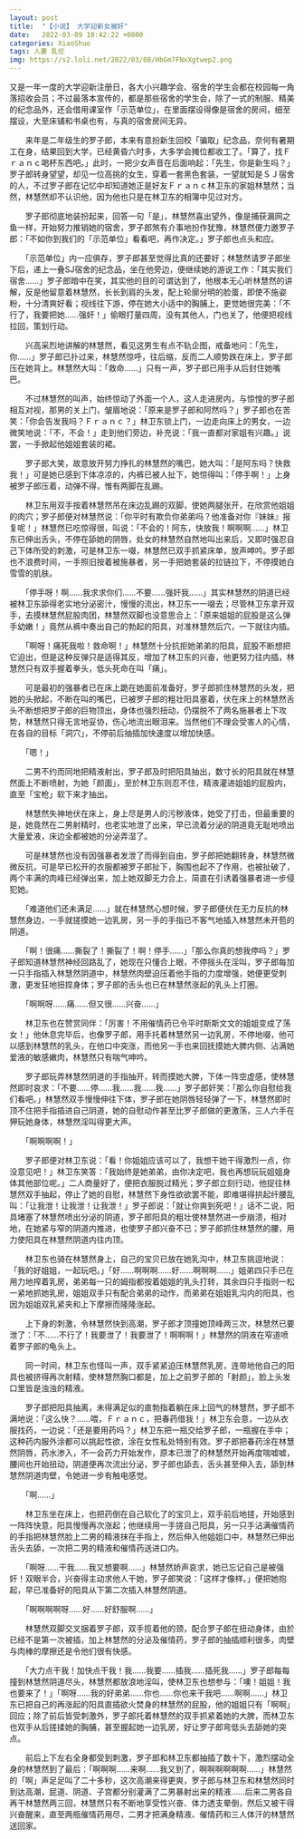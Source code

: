 ```yaml
---
layout: post
title:  "【小说】 大学迎新女被奸"
date:   2022-03-09 10:42:22 +0800
categories: XiaoShuo
tags: 人妻 乱伦
img: https://s2.loli.net/2022/03/08/HbGm7FNxXgtwep2.png
---
```

又是一年一度的大学迎新注册日，各大小兴趣学会、宿舍的学生会都在校园每一角落招收会员；不过最落本宣传的，都是那些宿舍的学生会，除了一式的制服、精美的纪念品外，还会借用课室作「示范单位」，在里面摆设得像是宿舍的房间，细至摆设，大至床铺和书桌也有，与真的宿舍房间无异。

　　来年是二年级生的罗子郎，本来有意扮新生回校「骗取」纪念品，奈何有暑期工在身，结果回到大学，已经黄昏六时多，大多学会摊位都收工了。「算了，找Ｆｒａｎｃ喝杯东西吧。」此时，一把少女声音在后面响起：「先生，你是新生吗？」罗子郎转身望望，却见一位高挑的女生，穿着一套黑色套装，一望就知是ＳＪ宿舍的人，不过罗子郎在记忆中却知道她正是好友Ｆｒａｎｃ林卫东的家姐林慧然；当然，林慧然却不认识他，因为他也只是在林卫东的相簿中见过对方。

　　罗子郎彻底地装扮起来，回答一句「是」，林慧然喜出望外，像是捕获漏网之鱼一样，开始努力推销她的宿舍，罗子郎煞有介事地扮作犹豫，林慧然便力邀罗子郎：「不如你到我们的「示范单位」看看吧，再作决定。」罗子郎也点头和应。

　　「示范单位」内一应俱存，罗子郎甚至觉得比真的还要好；林慧然请罗子郎坐下后，递上一叠SJ宿舍的纪念品，坐在他旁边，便继续她的游说工作：「其实我们宿舍……」罗子郎暗中在笑，其实他的目的可谓达到了，他根本无心听林慧然的讲解，反是他留意着林慧然，长长到肩的头发，配上轮廓分明的脸蛋，即使不施姿粉，十分清爽好看；视线往下游，停在她大小适中的胸脯上，更觉她很完美：「不行了，我要把她……强奸！」偷眼打量四周，没有其他人，门也关了，他便把视线拉回，策划行动。

　　兴高采烈地讲解的林慧然，看见这男生有点不轨企图，戒备地问：「先生，你……」罗子郎已扑过来，林慧然惊呼，往后缩，反而二人顺势跌在床上，罗子郎压在她背上。林慧然大叫：「救命……」只有一声，罗子郎已用手从后封住她嘴巴。

　　不过林慧然的叫声，始终惊动了外面一个人，这人走进房内，与惊惶的罗子郎相互对视，那男的关上门，皱眉地说：「原来是罗子郎和阿然吗？」罗子郎也在苦笑：「你会告发我吗？Ｆｒａｎｃ？」林卫东锁上门，一边走向床上的男女，一边微笑地说：「不，不会！」走到他们旁边，补充说：「我一直都对家姐有兴趣。」说罢，一手掀起他姐姐套装的裙。

　　罗子郎大笑，故意放开努力挣扎的林慧然的嘴巴，她大叫：「是阿东吗？快救我！」可是她已感到下体凉凉的，内裤已被人扯下，她惊得叫：「停手啊！」上身被罗子郎压着，动弹不得，惟有两脚在乱踢。

　　林卫东用双手按着林慧然吊在床边乱踢的双脚，使她两腿张开，在欣赏他姐姐的肉穴；罗子郎便对林慧然说：「你平时有欺负你弟弟吗？他准备对你『妹妹』报复呢！」林慧然已吃惊得很，叫说：「不会的！阿东，快放我！啊啊啊……」林卫东已伸出舌头，不停在舔她的阴唇，处女的林慧然自然地叫出来后，又即时强忍自己下体所受的刺激，可是林卫东一啜，林慧然已双手抓紧床单，放声呻吟。罗子郎也不浪费时间，一手照旧按着被施暴者，另一手把她套装的拉链拉下，不停摸她白雪雪的肌肤。

　　「停手呀！啊……我求求你们……不要……强奸我……」其实林慧然的阴道已经被林卫东舔得老实地分泌密汁，慢慢的流出，林卫东一一啜去；尽管林卫东拿开双手，去摸林慧然屁股肉团，林慧然双脚也没意思合上：「原来姐姐的屁股是这么弹手幼嫩！」竟然从裤中奏出自己的勃起的阳具，对准林慧然后穴，一下就往内插。

　　「啊呀！痛死我啦！救命啊！」林慧然十分抗拒她弟弟的阳具，屁股不断想把它迫出，但是这种反弹只是适得其反，增加了林卫东的兴奋，他更努力往内插，林慧然只有双手握着拳头，低头死命在叫「痛」。

　　可是最初的强暴者已在床上跪在她面前准备好，罗子郎抓住林慧然的头发，把她的头掀起，不断在叫的嘴巴，已被罗子郎的粗壮阳具塞着，伏在床上的林慧然舌头不断想把罗子郎的巨物顶出，身体也强烈扭动，仍摆脱不了两名施暴者上下攻势，林慧然只得无言地妥协，伤心地流出眼泪来。当然他们不理会受害人的心情，在各自的目标「洞穴」，不停前后抽插加快速度以增加快感。

　　「嗯！」

　　二男不约而同地把精液射出，罗子郎及时把阳具抽出，数寸长的阳具就在林慧然面上不断喷射，为她「颜面」，至於林卫东则忍不住，精液灌进姐姐的屁股内，直至「宝枪」软下来才抽出。

　　林慧然失神地伏在床上，身上尽是男人的污秽液体，她受了打击，但最重要的是，她竟然在二男射精时，也老实地泄了出来，早已流着分泌的阴道竟无耻地喷出大量爱液，床边全都被她的分泌弄湿了。

　　可是林慧然也没有因强暴者发泄了而得到自由，罗子郎把她翻转身，林慧然微微反抗，可是早已松开的衣服都被罗子郎扯下，胸围也起不了作用，也被扯破了，两个丰满的肉峰已经弹出来，加上她双脚无力合上，简直在引诱着强暴者进一步侵犯她。

　　「难道他们还未满足……」就在林慧然心想时候，罗子郎便伏在无力反抗的林慧然身边，一手就搓摸她一边乳房，另一手的手指已不客气地插入林慧然未开苞的阴道。

　　「啊！很痛……撕裂了！撕裂了！啊！停手……」「那么你真的想我停吗？」罗子郎知道林慧然神经回路乱了，她现在只懂合上眼，不停摇头在淫叫，罗子郎每加一只手指插入林慧然阴道中，林慧然肉壁迫压着他手指的力度增强，她便更受刺激，更发狂地扭捏身体；罗子郎的舌头也已在林慧然涨起的乳头上打圈。

　　「啊啊呀……痛……但又很……兴奋……」

　　林卫东也在赞赏同伴：「厉害！不用催情药已令平时斯斯文文的姐姐变成了荡女！」他休息完毕后，也像罗子郎，用手托着林慧然另一边乳房，不停地啜，他可以感到林慧然的乳头，在他口中突涨，而他另一手也来回抚摸她大脾内侧、沾满她爱液的敏感嫩肉，林慧然只有喘气呻吟。

　　罗子郎玩弄林慧然阴道的手指抽开，转而摸她大脾，下体一阵空虚感，使林慧然即时哀求：「不要……停……我……我……我……」罗子郎奸笑：「那么你自慰给我们看吧。」林慧然双手慢慢伸往下体，罗子郎在她阴唇轻轻弹了一下，林慧然即时顶不住把手指插进自己阴道，她的自慰动作甚至比罗子郎做的更激荡，三人六手在狎玩她身体，林慧然淫叫得更大声。

　　「啊啊啊啊！」

　　罗子郎便对林卫东说：「看！你姐姐应该可以了，我想干她干得激烈一点，你没意见吧！」林卫东笑答：「我始终是她弟弟，由你决定吧，我也再想玩玩姐姐身体其他部位呢。」二人商量好了，便把衣服脱过精光；罗子郎立刻行动，他捉往林慧然双手抽起，停止了她的自慰，林慧然下身性欲欲罢不能，即难堪得拱起纤腰乱叫：「让我泄！让我泄！让我泄！」罗子郎说：「就让你爽到死吧！」话不二说，阳具堵塞了林慧然喷出分泌的阴道，罗子郎阳具的粗壮使林慧然进一步崩溃，相对地，在她紧与窄的阴道内推进，也使罗子郎兴奋不已；罗子郎抓住林慧然的腰，用力使阳具在林慧然阴道内往内顶。

　　林卫东也骑在林慧然身上，自己的宝贝已放在她乳沟中，林卫东挑逗地说：「我的好姐姐，一起玩吧。」「好……啊啊啊……好……啊啊啊……」姐弟四只手已在用力地搾着乳房，弟弟每一只的姆指都按着姐姐的乳头打转，其余四只手指则一松一紧地抓她乳房，姐姐双手只有配合弟弟的动作，而弟弟在姐姐乳沟内的阳具，也因为姐姐双乳紧夹和上下摩擦而隆隆涨起。

　　上下身的刺激，令林慧然快到高潮，罗子郎才顶撞她顶峰两三次，林慧然已要泄了：「不……不行了！我要泄了！我要泄了！啊啊啊！」林慧然的阴液在窄道喷着罗子郎的龟头上。

　　同一时间，林卫东也怪叫一声，双手紧紧迫压林慧然乳房，连带地他自己的阳具也被挤得再次射精，使林慧然胸口都是，加上之前罗子郎的「射颜」，脸上头发口里皆是浊浊的精液。

　　罗子郎把阳具抽离，未得满足似的直勃指着躺在床上回气的林慧然，罗子郎不满地说：「这么快？……喂，Ｆｒａｎｃ，把春药借我！」林卫东会意，一边从衣服找药，一边说：「还是要用药吗？」林卫东把一瓶交给罗子郎，一瓶握在手中；这种药内服外涂都可以挑起性欲，涂在女性私处特别有效。罗子郎把春药涂在林慧然阴唇，药水渗入，不一会药力开始发作，原本已泄了的林慧然开始再度喘嘘嘘，腰间也开始扭动，阴道便再次流出分泌，罗子郎也舔去，舌头甚至伸入去，舔到林慧然阴道肉壁，令她进一步有触电感觉。

　　「啊……」

　　林卫东坐在床上，也把药倒在自己软化了的宝贝上，双手前后地搓，开始感到一阵阵快意，阳具慢慢再次涨起；他继续用一手搓自己阳具，另一只手沾满催情药的手指把林慧然脸上二男的精液抹在手指上，然后伸入他姐姐口中，林慧然已伸出舌头去舔，一次把二男的精液和催情药送进口内。

　　「啊呀……干我……我又想要啊……」林慧然娇声哀求，她已忘记自己是被强奸！双眼半合，兴奋得主动求他人干她，罗子郎笑说：「这样才像样。」便把她抱起，早已准备好的阳具从下第二次插入林慧然阴道。

　　「啊啊啊啊呀……好……好舒服啊……」

　　林慧然双脚交叉捆着罗子郎，双手揽着他的颈，配合罗子郎在扭动身体，由於已经不是第一次被插，加上林慧然的分泌及催情药，罗子郎的抽插顺利很多，肉壁与肉棒的摩擦还是令他们很有快感。

　　「大力点干我！加快点干我！我……我要……插我……插死我……」罗子郎每每撞到林慧然阴道尽头，林慧然都放浪地淫叫，使林卫东也想参与：「噢！姐姐！我也要来了！」「啊呀……我的好弟弟……你也……你也来干我吧……啊啊……」林卫东已把自己的再涨起的阳具直插欲火焚身的林慧然的屁股，他的姐姐只有「啊啊」回应；除了前后皆受刺激外，罗子郎托着林慧然的双手抓紧着她的大脾，而林卫东也双手从后搓揉她的胸脯，甚至握起她一边乳房，好让罗子郎弯低头去舔她的突点。

　　前后上下左右全身都受到刺激，罗子郎和林卫东都抽插了数十下，激烈摆动全身的林慧然到了最后：「啊啊啊……来啊……我又到了，啊啊啊啊啊啊……」林慧然的「啊」声足足叫了二十多秒，这次高潮来得更爽，罗子郎与林卫东和林慧然同时到达高潮，屁道、阴道、子宫都分别灌满了二男暴射出来的精液……后来二男各自再干林慧然两三回，林慧然只有不断地享受性兴奋、体力透支晕倒，然后又被干得兴奋醒来，直至两瓶催情药用尽，二男才把满身精液、催情药和三人体汗的林慧然送回家。